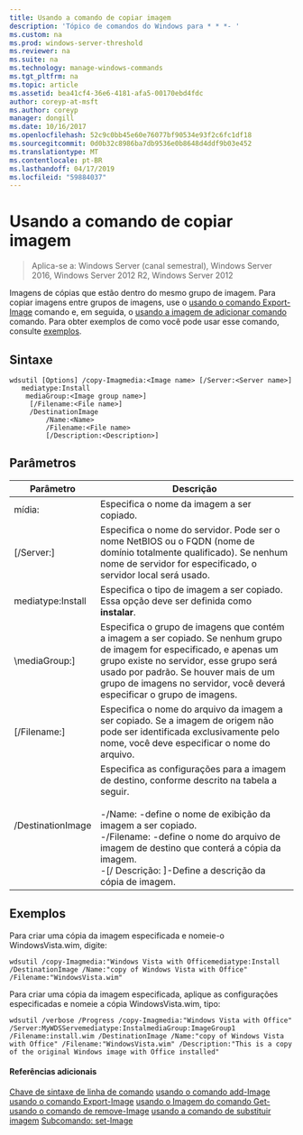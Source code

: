 ```yaml
---
title: Usando a comando de copiar imagem
description: 'Tópico de comandos do Windows para * * *- '
ms.custom: na
ms.prod: windows-server-threshold
ms.reviewer: na
ms.suite: na
ms.technology: manage-windows-commands
ms.tgt_pltfrm: na
ms.topic: article
ms.assetid: bea41cf4-36e6-4181-afa5-00170ebd4fdc
author: coreyp-at-msft
ms.author: coreyp
manager: dongill
ms.date: 10/16/2017
ms.openlocfilehash: 52c9c0bb45e60e76077bf90534e93f2c6fc1df18
ms.sourcegitcommit: 0d0b32c8986ba7db9536e0b8648d4ddf9b03e452
ms.translationtype: MT
ms.contentlocale: pt-BR
ms.lasthandoff: 04/17/2019
ms.locfileid: "59884037"
---
```

# <a name="using-the-copy-image-command"></a>Usando a comando de copiar imagem

>Aplica-se a: Windows Server (canal semestral), Windows Server 2016, Windows Server 2012 R2, Windows Server 2012

Imagens de cópias que estão dentro do mesmo grupo de imagem. Para copiar imagens entre grupos de imagens, use o [usando o comando Export-Image](using-the-export-image-command.md) comando e, em seguida, o [usando a imagem de adicionar comando](using-the-add-image-command.md) comando.
Para obter exemplos de como você pode usar esse comando, consulte [exemplos](#BKMK_examples).
## <a name="syntax"></a>Sintaxe
```
wdsutil [Options] /copy-Imagmedia:<Image name> [/Server:<Server name>]
   mediatype:Install
    mediaGroup:<Image group name>]
     [/Filename:<File name>]
     /DestinationImage
         /Name:<Name>
         /Filename:<File name>
         [/Description:<Description>]
```
## <a name="parameters"></a>Parâmetros
|Parâmetro|Descrição|
|-------|--------|
mídia:<Image name>|Especifica o nome da imagem a ser copiado.|
|[/Server:<Server name>]|Especifica o nome do servidor. Pode ser o nome NetBIOS ou o FQDN (nome de domínio totalmente qualificado). Se nenhum nome de servidor for especificado, o servidor local será usado.|
mediatype:Install|Especifica o tipo de imagem a ser copiado. Essa opção deve ser definida como **instalar**.|
|\mediaGroup:<Image group name>]|Especifica o grupo de imagens que contém a imagem a ser copiado. Se nenhum grupo de imagem for especificado, e apenas um grupo existe no servidor, esse grupo será usado por padrão. Se houver mais de um grupo de imagens no servidor, você deverá especificar o grupo de imagens.|
|[/Filename:<Filename>]|Especifica o nome do arquivo da imagem a ser copiado. Se a imagem de origem não pode ser identificada exclusivamente pelo nome, você deve especificar o nome do arquivo.|
|/DestinationImage|Especifica as configurações para a imagem de destino, conforme descrito na tabela a seguir.<br /><br />-/Name:<Name> -define o nome de exibição da imagem a ser copiado.<br />-/Filename:<Filename> -define o nome do arquivo de imagem de destino que conterá a cópia da imagem.<br />-[/ Descrição: <Description>]-Define a descrição da cópia de imagem.|
## <a name="BKMK_examples"></a>Exemplos
Para criar uma cópia da imagem especificada e nomeie-o WindowsVista.wim, digite:
```
wdsutil /copy-Imagmedia:"Windows Vista with Officemediatype:Install /DestinationImage /Name:"copy of Windows Vista with Office" /Filename:"WindowsVista.wim"
```
Para criar uma cópia da imagem especificada, aplique as configurações especificadas e nomeie a cópia WindowsVista.wim, tipo:
```
wdsutil /verbose /Progress /copy-Imagmedia:"Windows Vista with Office" /Server:MyWDSServemediatype:InstalmediaGroup:ImageGroup1 
/Filename:install.wim /DestinationImage /Name:"copy of Windows Vista with Office" /Filename:"WindowsVista.wim" /Description:"This is a copy of the original Windows image with Office installed"
```
#### <a name="additional-references"></a>Referências adicionais
[Chave de sintaxe de linha de comando](command-line-syntax-key.md)
[usando o comando add-Image](using-the-add-image-command.md)
[usando o comando Export-Image](using-the-export-image-command.md)
[usando o Imagem do comando Get-](using-the-get-image-command.md)
[usando o comando de remove-Image](using-the-remove-image-command.md)
[usando a comando de substituir imagem](using-the-replace-image-command.md) 
 [ Subcomando: set-Image](subcommand-set-image.md)
